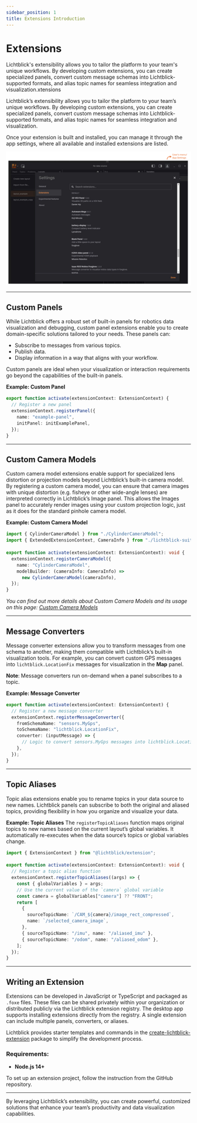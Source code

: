 ```yaml
---
sidebar_position: 1
title: Extensions Introduction
---
```


# Extensions

Lichtblick's extensibility allows you to tailor the platform to your team's unique workflows. By developing custom extensions, you can create specialized panels, convert custom message schemas into Lichtblick-supported formats, and alias topic names for seamless integration and visualization.xtensions

Lichtblick’s extensibility allows you to tailor the platform to your team’s unique workflows. By developing custom extensions, you can create specialized panels, convert custom message schemas into Lichtblick-supported formats, and alias topic names for seamless integration and visualization.

Once your extension is built and installed, you can manage it through the app settings, where all available and installed extensions are listed.

![App settings](images/app-settings.png)

---

## Custom Panels

While Lichtblick offers a robust set of built-in panels for robotics data visualization and debugging, custom panel extensions enable you to create domain-specific solutions tailored to your needs. These panels can:

- Subscribe to messages from various topics.
- Publish data.
- Display information in a way that aligns with your workflow.

Custom panels are ideal when your visualization or interaction requirements go beyond the capabilities of the built-in panels.

**Example: Custom Panel**

```typescript
export function activate(extensionContext: ExtensionContext) {
  // Register a new panel
  extensionContext.registerPanel({
    name: "example-panel",
    initPanel: initExamplePanel,
  });
}
```

---

## Custom Camera Models

Custom camera model extensions enable support for specialized lens distortion or projection models beyond Lichtblick’s built-in camera model. By registering a custom camera model, you can ensure that camera images with unique distortion (e.g. fisheye or other wide-angle lenses) are interpreted correctly in Lichtblick’s Image panel. This allows the Images panel to accurately render images using your custom projection logic, just as it does for the standard pinhole camera model.

**Example: Custom Camera Model**

```typescript
import { CylinderCameraModel } from "./CylinderCameraModel";
import { ExtendedExtensionContext, CameraInfo } from "./lichtblick-suite.types";

export function activate(extensionContext: ExtensionContext): void {
  extensionContext.registerCameraModel({
    name: "CylinderCameraModel",
    modelBuilder: (cameraInfo: CameraInfo) =>
      new CylinderCameraModel(cameraInfo),
  });
}
```

_You can find out more details about Custom Camera Models and its usage on this page: [Custom Camera Models](extensions-custom-camera-model.md)_

---

## Message Converters

Message converter extensions allow you to transform messages from one schema to another, making them compatible with Lichtblick’s built-in visualization tools. For example, you can convert custom GPS messages into `lichtblick.LocationFix` messages for visualization in the **Map** panel.

**Note**: Message converters run on-demand when a panel subscribes to a topic.

**Example: Message Converter**

```typescript
export function activate(extensionContext: ExtensionContext) {
  // Register a new message converter
  extensionContext.registerMessageConverter({
    fromSchemaName: "sensors.MyGps",
    toSchemaName: "lichtblick.LocationFix",
    converter: (inputMessage) => {
      // Logic to convert sensors.MyGps messages into lichtblick.LocationFix messages
    },
  });
}
```

---

## Topic Aliases

Topic alias extensions enable you to rename topics in your data source to new names. Lichtblick panels can subscribe to both the original and aliased topics, providing flexibility in how you organize and visualize your data.

**Example: Topic Aliases** The `registerTopicAliases` function maps original topics to new names based on the current layout’s global variables. It automatically re-executes when the data source’s topics or global variables change.

```typescript
import { ExtensionContext } from "@lichtblick/extension";

export function activate(extensionContext: ExtensionContext): void {
  // Register a topic alias function
  extensionContext.registerTopicAliases((args) => {
    const { globalVariables } = args;
    // Use the current value of the `camera` global variable
    const camera = globalVariables["camera"] ?? "FRONT";
    return [
      {
        sourceTopicName: `/CAM_${camera}/image_rect_compressed`,
        name: `/selected_camera_image`,
      },
      { sourceTopicName: "/imu", name: "/aliased_imu" },
      { sourceTopicName: "/odom", name: "/aliased_odom" },
    ];
  });
}
```

---

## Writing an Extension

Extensions can be developed in JavaScript or TypeScript and packaged as `.foxe` files. These files can be shared privately within your organization or distributed publicly via the Lichtblick extension registry. The desktop app supports installing extensions directly from the registry. A single extension can include multiple panels, converters, or aliases.

Lichtblick provides starter templates and commands in the [create-lichtblick-extension](https://github.com/Lichtblick-Suite/create-lichtblick-extension) package to simplify the development process.

### Requirements:

- **Node.js 14+**

To set up an extension project, follow the instruction from the GitHub repository.

---

By leveraging Lichtblick’s extensibility, you can create powerful, customized solutions that enhance your team’s productivity and data visualization capabilities.
